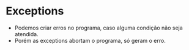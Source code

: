 # Exceptions

- Podemos criar erros no programa, caso alguma condição não seja atendida.
- Porém as exceptions abortam o programa, só geram o erro.
